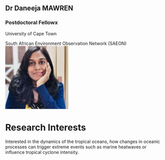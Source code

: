 <h2>Dr Daneeja MAWREN</h2>

<h3>Postdoctoral Fellowx</h3>
<p>University of Cape Town
<p>South African Environment Observation Network (SAEON)

<img src="daneeja.jpg" alt="me" width="200"/>


<h1>Research Interests</h1>

Interested in the dynamics of the tropical oceans, how changes in oceanic processes can trigger extreme events such as marine heatwaves or influence tropical cyclone intensity.